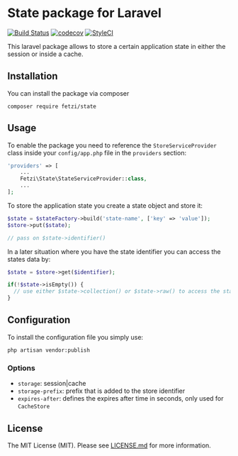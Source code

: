 # State package for Laravel
[![Build Status](https://travis-ci.org/fetzi/state.svg?branch=master)](https://travis-ci.org/fetzi/state)
[![codecov](https://codecov.io/gh/fetzi/state/branch/master/graph/badge.svg)](https://codecov.io/gh/fetzi/state)
[![StyleCI](https://styleci.io/repos/74701405/shield?branch=master)](https://styleci.io/repos/74701405)

This laravel package allows to store a certain application state in either the session or inside a cache.

## Installation

You can install the package via composer
```
composer require fetzi/state
```

## Usage

To enable the package you need to reference the `StoreServiceProvider` class inside your `config/app.php` file in the `providers` section:
```php
'providers' => [
    ...
    Fetzi\State\StateServiceProvider::class,
    ...
];
```

To store the application state you create a state object and store it:
```php
$state = $stateFactory->build('state-name', ['key' => 'value']);
$store->put($state);

// pass on $state->identifier()
```

In a later situation where you have the state identifier you can access the states data by:
```php
$state = $store->get($identifier);

if(!$state->isEmpty()) {
  // use either $state->collection() or $state->raw() to access the state data
}
```

## Configuration
To install the configuration file you simply use:
```
php artisan vendor:publish
```

### Options
* `storage`: session|cache
* `storage-prefix`: prefix that is added to the store identifier
* `expires-after`: defines the expires after time in seconds, only used for `CacheStore`

## License

The MIT License (MIT). Please see [LICENSE.md](LICENSE.md) for more information.
